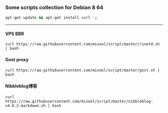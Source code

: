 ### Some scripts collection  for Debian 8 64
```bash
apt-get update && apt-get install curl -y
```  
---  
#### VPS BBR  
`curl https://raw.githubusercontent.com/mixool/script/master/rinetd.sh | bash`  
  
#### Gost proxy  
`curl https://raw.githubusercontent.com/mixool/script/master/gost.sh | bash`   
  
#### Nibbleblog博客  
`curl https://raw.githubusercontent.com/mixool/script/master/nibbleblog-v4.0.2-markdown.sh | bash`  

